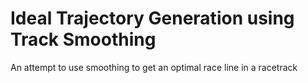 # Ideal Trajectory Generation using Track Smoothing
 An attempt to use smoothing to get an optimal race line in a racetrack

